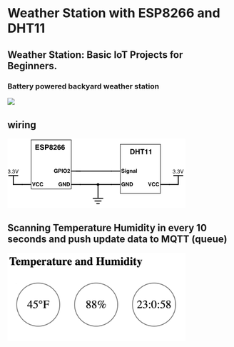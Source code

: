 # Weather Station with ESP8266 and DHT11
## Weather Station: Basic IoT Projects for Beginners. 

### Battery powered backyard weather station
<img src="https://github.com/ObjectMatrix/weather-station-esp8266-dht11/blob/main/station.png" width="400">

## wiring

![Wiring](https://github.com/ObjectMatrix/weather-station-esp8266-dht11/blob/main/esp8266-dht11-connection.png)


## Scanning Temperature Humidity in every 10 seconds and push update data to MQTT (queue)

<img src="https://github.com/ObjectMatrix/weather-station-esp8266-dht11/blob/main/www.png" width="400">
